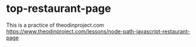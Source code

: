 # top-restaurant-page
This is a practice of theodinproject.com
https://www.theodinproject.com/lessons/node-path-javascript-restaurant-page
